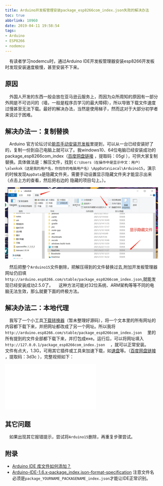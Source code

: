 ```yaml
---
title: Arduino开发板管理安装package_esp8266com_index.json失败的解决办法
toc: true
abbrlink: 10960
date: 2019-04-11 19:58:54
tags:
- Arduino
- ESP8266
- nodemcu
---
```


&emsp;有读者学习nodemcu时，通过Arduino IDE开发板管理器安装esp8266开发板时发现安装速度极慢，甚至安装不下来。
## 原因
&emsp;外国人开发的东西一般会放在亚马逊云服务上，而因为众所周知的原因有一部分外网是不可访问的（墙，一般是程序员学习的最大障碍），所以导致下载文件速度过慢甚至无法下载。最好的解决办法，当然是使用梯子，然而这对于大部分初学者来说过于困难。

## 解决办法一：复制替换

&emsp;Arduino 官方论坛讨论[能否手动安装开发板](https://forum.arduino.cc/index.php?PHPSESSID=25g88vvos46pi5vku2pf51stf0&topic=463573.msg3480758#msg3480758)里提到，可以从一台已经安装好了的，复制一份到自己电脑上就可以了。我windows10、64位电脑已经安装成功的package_esp8266com_index（[百度网盘链接](https://pan.baidu.com/s/1dqqfs-Ka2x3-b8SOoqJlGw) ，提取码：05gl ），可供大家复制替换。具体做法是：解压文件，找到 
`C:\Users（在操作中是显示中文：用户）\alwxkxk（这是我的用户名，你找你的电脑用户名）\AppData\Local\Arduino15`，演示的时候发现`AppData`是隐藏文件夹，需要手动设置显示隐藏文件夹才能显示出来（点击上方的查看，然后把右边的 隐藏的项目勾上。）。

![显示隐藏文件](/blog_images/显示隐藏文件.webp)

&emsp;然后把整个`Arduino15`文件删除，把解压得到的文件替换过去,附加开发板管理器网址仍旧填 
`http://arduino.esp8266.com/stable/package_esp8266com_index.json`,就能发现已经安装成功2.5.0了。
&emsp;这种方法可能对32位系统、ARM架构等等不同的电脑无法生效，那么就要下面的终极方法。

## 解决办法二：本地代理

&emsp;我写了一个小工具[下载转换器](https://github.com/alwxkxk/downloadConverter)（暂未整理好源码），将一个文本里的所有网址的内容都下载下来，并把网址都改成了另一个网址。所以我将
`http://arduino.esp8266.com/stable/package_esp8266com_index.json`
&emsp;里的所有提到的文件全部都下载下来，并打包成exe。运行后，可以将网址填入
`http://127.0.0.1/package_esp8266com_index.json`
&emsp;，就可以正常安装。
&emsp;文件有点大，1.3G，可用其它插件或工具来加速下载，如[速盘](https://www.speedpan.com/)等。（[百度网盘链接](https://pan.baidu.com/s/114253X4j4GJPgOKEHdlAbw) ，提取码：3d3c ），完整视频如下：

<iframe src="//player.bilibili.com/player.html?bvid=BV1XU4y1h79q&page=1" scrolling="no" border="0" frameborder="no" framespacing="0" allowfullscreen="true" class="bilibili-video"> </iframe>

## 其它问题
&emsp;如果出现其它报错提示，尝试将`Arduino15`删除，再重复步骤尝试。

## 附录
- [Arduino IDE 库文件如何添加？](http://yfrobot.com/thread-11842-1-1.html)
- [Arduino-IDE-1.6.x-package_index.json-format-specification](https://github.com/arduino/Arduino/wiki/Arduino-IDE-1.6.x-package_index.json-format-specification)
注意文件名必须是`package_YOURNAME_PACKAGENAME_index.json`才能让IDE正常识别。

